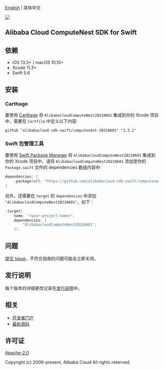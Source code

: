 [English](README.md) | 简体中文

![](https://aliyunsdk-pages.alicdn.com/icons/AlibabaCloud.svg)

## Alibaba Cloud ComputeNest SDK for Swift

## 依赖

- iOS 13.3+ / macOS 10.15+
- Xcode 11.3+
- Swift 5.6

## 安装

### Carthage

要使用 [Carthage](https://github.com/Carthage/Carthage) 将 `AlibabacloudComputeNest20210601` 集成到你的 Xcode 项目中，需要在 `Cartfile` 中定义以下内容:

```ogdl
github "alibabacloud-sdk-swift/computenest-20210601" "3.3.1"
```

### Swift 包管理工具

要使用 [Swift Package Manager](https://swift.org/package-manager/) 将 `AlibabacloudComputeNest20210601` 集成到你的 Xcode 项目中，请将 `AlibabacloudComputeNest20210601` 添加至你的 `Package.swift` 文件的 dependencies 数组内容中:

```swift
dependencies: [
    .package(url: "https://github.com/alibabacloud-sdk-swift/computenest-20210601.git", from: "3.3.1")
]
```

另外，还需要在 `target` 的 `dependencies` 中添加 `"AlibabacloudComputeNest20210601"`，如下：

```swift
.target(
    name: "<your-project-name>",
    dependencies: [
        "AlibabacloudComputeNest20210601",
    ]),
```

## 问题

[提交 Issue](https://github.com/alibabacloud-sdk-swift/computenest-20210601/issues/new)，不符合指南的问题可能会立即关闭。

## 发行说明

每个版本的详细更改记录在[发行说明](./ChangeLog.txt)中。

## 相关

* [开发者门户](https://next.api.aliyun.com/home)
* [最新源码](https://github.com/alibabacloud-sdk-swift/computenest-20210601)

## 许可证

[Apache-2.0](http://www.apache.org/licenses/LICENSE-2.0)

Copyright (c) 2009-present, Alibaba Cloud All rights reserved.
